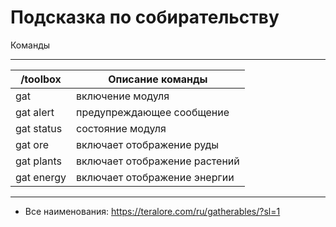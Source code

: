 Подсказка по собирательству
======

Команды

------

/toolbox | Описание команды
--- | ---
gat | включение модуля
gat alert | предупреждающее сообщение
gat status | состояние модуля
gat ore | включает отображение руды
gat plants | включает отображение растений
gat energy | включает отображение энергии

------

- Все наименования: https://teralore.com/ru/gatherables/?sl=1
